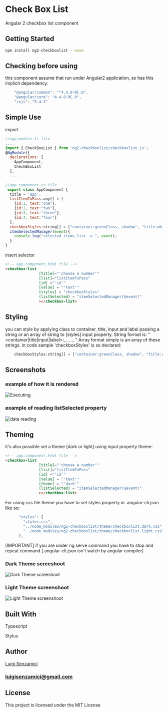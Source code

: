 # Check Box List
Angular 2 checkbox list component
## Getting Started
```bash
npm install ng2-checkboxlist --save
```
## Checking before using
this component assume that run under Angular2 application, so has this implicit dependency:
```javascript
    "@angular/common": "^4.4.0-RC.0",
    "@angular/core": "4.4.0-RC.0",
    "rxjs": "5.4.3"
```
## Simple Use
import
```javascript
//app.module.ts file
....
import { CheckBoxList } from 'ng2-checkboxlist/checkboxlist.js';
@NgModule({
  declarations: [
    AppComponent,
    CheckBoxList
  ],
  ....

//app.component.ts file
 export class AppComponent {
  title = 'app';
  listItemToPass:any[] = [
    {id:1, text:"one"}, 
    {id:2, text:"two"}, 
    {id:3, text:"three"},
    {id:4, text:"four"}
  ];
  checkboxStyles:string[] = ["container:greenClass, shadow", "title:whiteClass"];
  itemSelectedManager(event){
    console.log("selected items list -> ", event);
  }
}

```
insert selector
```html
<!-- app.component.html file -->
<checkbox-list 
               [title]="'choose a number'"
               [list]="listItemToPass" 
               [id] ="'id'"
               [value] = "'text'"
               [styles] = "checkboxStyles"
               (listSelected) = "itemSelectedManager($event)"
               ></checkbox-list>
```
## Styling
you can style by applying class to container, title, input and label passing a string or an array of string to [styles] input property.
String format is: "<container|title|input|label>:<classname1>, <classname2>, ..., <classnameN>"
Array format simply is an array of these strings.
in code sample 'checkboxStyles' is so declared:
```javascript
    checkboxStyles:string[] = ["container:greenClass, shadow", "title:whiteClass"];
```

## Screenshots
### example of how it is rendered
![Executing](http://LuigiSenzamici.com/Content/Images/Common/checkboxlist/checkboxlist-scr.PNG)

### example of reading listSelected property
![data reading](http://LuigiSenzamici.com/Content/Images/Common/checkboxlist/checkboxlist-result.PNG)

## Theming
it's also possible set a theme [dark or light] using input property theme:
```html
<!-- app.component.html file -->
<checkbox-list 
               [title]="'choose a number'"
               [list]="listItemToPass" 
               [id] ="'id'"
               [value] = "'text'"
               [theme] = "'dark'" 
               (listSelected) = "itemSelectedManager($event)"
               ></checkbox-list>
```
For using css file theme you have to set styles property in .angular-cli.json like so:
```javascript
      "styles": [
        "styles.css",
        "../node_modules/ng2-checkboxlist/theme/checkboxlist.dark.css",
        "../node_modules/ng2-checkboxlist/theme/checkboxlist.light.css"
      ],
```
[IMPORTANT] if you are under ng serve command you have to stop and repeat command (.angular-cli.json isn't watch by angular compiler)

### Dark Theme screeshoot
![Dark Theme screeshoot](http://LuigiSenzamici.com/Content/Images/Common/checkboxlist/checkboxlist-dark-theme.PNG)

### Light Theme screenshoot
![Light Theme screenshoot](http://LuigiSenzamici.com/Content/Images/Common/checkboxlist/checkboxlist-light-theme.PNG)

## Built With
Typescript

Stylus
## Author

[Luigi Senzamici](http://luigisenzamici.com)
### luigisenzamici@gmail.com

## License

This project is licensed under the MIT License 



